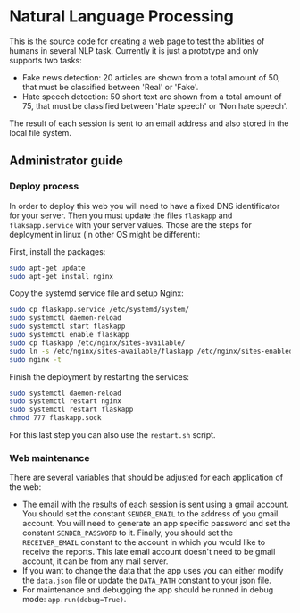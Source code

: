 # Natural Language Processing

This is the source code for creating a web page to test the abilities of humans in several NLP task. Currently it is just a prototype and only supports two tasks: 
- Fake news detection: 20 articles are shown from a total amount of 50, that must be classified between 'Real' or 'Fake'.
- Hate speech detection: 50 short text are shown from a total amount of 75, that must be classified between 'Hate speech' or 'Non hate speech'.

The result of each session is sent to an email address and also stored in the local file system.

## Administrator guide
### Deploy process
In order to deploy this web you will need to have a fixed DNS identificator for your server. Then you must update the files `flaskapp` and `flaksapp.service` with your server values. Those are the steps for deployment in linux (in other OS might be different):

First, install the packages:
```sh
sudo apt-get update
sudo apt-get install nginx
```

Copy the systemd service file and setup Nginx:
```sh
sudo cp flaskapp.service /etc/systemd/system/
sudo systemctl daemon-reload
sudo systemctl start flaskapp
sudo systemctl enable flaskapp
sudo cp flaskapp /etc/nginx/sites-available/
sudo ln -s /etc/nginx/sites-available/flaskapp /etc/nginx/sites-enabled
sudo nginx -t
```

Finish the deployment by restarting the services:
```sh
sudo systemctl daemon-reload
sudo systemctl restart nginx
sudo systemctl restart flaskapp
chmod 777 flaskapp.sock
```
For this last step you can also use the `restart.sh` script.

### Web maintenance
There are several variables that should be adjusted for each application of the web:
- The email with the results of each session is sent using a gmail account. You should set the constant `SENDER_EMAIL` to the address of you gmail account. You will need to generate an app specific password and set the constant `SENDER_PASSWORD` to it. Finally, you should set the `RECEIVER_EMAIL` constant to the account in which you would like to receive the reports. This late email account doesn't need to be gmail account, it can be from any mail server.
- If you want to change the data that the app uses you can either modify the `data.json` file or update the `DATA_PATH` constant to your json file.
- For maintenance and debugging the app should be runned in debug mode: `app.run(debug=True)`.
